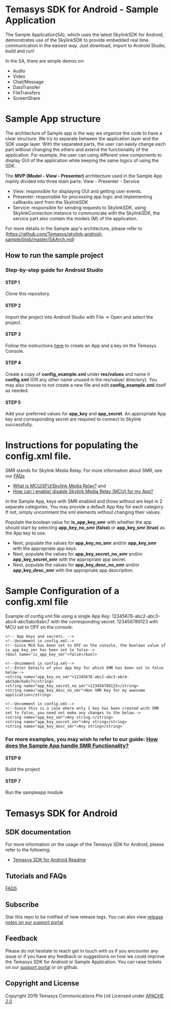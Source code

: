 # Temasys SDK for Android - Sample Application

The Sample Application(SA), which uses the latest SkylinkSDK for Android, demonstrates use of the SkylinkSDK to provide embedded real time communication in the easiest way. Just download, import to Android Studio, build and run!

In the SA, there are simple demos on:

  - Audio
  - Video
  - Chat/Message
  - DataTransfer
  - FileTransfers
  - ScreenShare

# Sample App structure

The architecture of Sample app is the way we organize the code to have a clear structure. We try to separate between the application layer and the SDK usage layer. With the separated parts, the user can easily change each part without changing the others and extend the functionality of the application. For example, the user can using different view components to display GUI of the application while keeping the same logics of using the SDK.

The **MVP (Model - View - Presenter)** architecture used in the Sample App mainly divided into three main parts: View - Presenter - Service

  - View: responsible for displaying GUI and getting user events.
  - Presenter: responsible for processing app logic and implementing callbacks sent from the SkylinkSDK
  - Service: responsible for sending requests to SkylinkSDK, using SkylinkConnection instance to communicate with the SkylinkSDK, the service part also contain the models (M) of the application.

For more details in the Sample app's architecture, please refer to (https://github.com/Temasys/skylink-android-sample/blob/master/SAArch.md)

## How to run the sample project

### Step-by-step guide for Android Studio

#### STEP 1
Clone this repository.

#### STEP 2
Import the project into Android Studio with File -> Open and select the project.

#### STEP 3
Follow the instructions [here](https://temasys.io/creating-an-account-generating-a-key/) to create an App and a key on the Temasys Console.

#### STEP 4
Create a copy of **config_example.xml** under **res/values** and name it **config.xml** (OR any other name unused in the res/value/ directory).
You may also choose to not create a new file and edit **config_example.xml** itself as needed.

#### STEP 5
Add your preferred values for **app_key** and **app_secret**. An appropriate App key and corresponding secret are required to connect to Skylink successfully.

# Instructions for populating the config.xml file.

SMR stands for Skylink Media Relay. For more information about SMR, see our [FAQs](http://support.temasys.com.sg/support/solutions/12000000313)

  - [What is MCU/SFU/Skylink Media Relay?](http://support.temasys.com.sg/support/solutions/articles/12000047799) and
  - [How can I enable/ disable Skylink Media Relay (MCU) for my App?](http://support.temasys.com.sg/support/solutions/articles/12000047800)

In the Sample App, keys with SMR enabled and those without are kept in 2 separate categories. You may provide a default App Key for each category. If not, simply uncomment the xml elements without changing their values.

Populate the boolean value for **is_app_key_smr** with whether the app should start by selecting **app_key_no_smr (false)** or **app_key_smr (true)** as the App key to use.

- Next, populate the values for **app_key_no_smr** and/or **app_key_smr** with the appropriate app keys.
- Next, populate the values for **app_key_secret_no_smr** and/or **app_key_secret_smr** with the appropriate app secret.
- Next, populate the values for **app_key_desc_no_smr** and/or **app_key_desc_smr** with the appropriate app description.

# Sample Configuration of a config.xml file

Example of config.xml file using a single App Key: 12345678-abc2-abc3-abc4-abc5abc6abc7 with the corresponding secret: 123456789123 with MCU set to OFF on the console:



    <!-- App Keys and secrets. -->
    <!--Uncomment in config.xml-->
    <!--Since MCU has been set to OFF on the console, the boolean value of is_app_key_smr has been set to false-->
    <bool name="is_app_key_smr">false</bool>

    <!--Uncomment in config.xml-->
    <!--Enter Details of your App Key for which SMR has been set to false below-->
    <string name="app_key_no_smr">12345678-abc2-abc3-abc4-abc5abc6abc7</string>
    <string name="app_key_secret_no_smr">123456789123</string>
    <string name="app_key_desc_no_smr">Non SMR Key for my awesome application</string>

    <!--Uncomment in config.xml-->
    <!--Since this is a case where only 1 key has been created with SMR set to false, you need not make any changes to the below-->
    <string name="app_key_smr">Any string.</string>
    <string name="app_key_secret_smr">Any string</string>
    <string name="app_key_desc_smr">Any string</string>


### For more examples, you may wish to refer to our guide: [How does the Sample App handle SMR Functionality?](http://support.temasys.com.sg/support/solutions/articles/12000064630)

#### STEP 6
Build the project

#### STEP 7
Run the sampleapp module


# Temasys SDK for Android

## SDK documentation

For more information on the usage of the Temasys SDK for Android, please refer to the following:

 - [Temasys SDK for Android Readme](https://cdn.temasys.com.sg/skylink/skylinksdk/android/latest/readme.md)

## Tutorials and FAQs

[FAQS](http://support.temasys.com.sg/support/solutions/12000000313)



## Subscribe

Star this repo to be notified of new release tags. You can also view [release notes on our support portal](http://support.temasys.com.sg/support/solutions/folders/12000009705)

## Feedback

Please do not hesitate to reach get in touch with us if you encounter any issue or if you have any feedback or suggestions on how we could improve the Temasys SDK for Android or Sample Application.
You can raise tickets on our [support portal](http://support.temasys.io/) or on github.


## Copyright and License

Copyright 2019 Temasys Communications Pte Ltd Licensed under [APACHE 2.0](http://www.apache.org/licenses/LICENSE-2.0.html)
